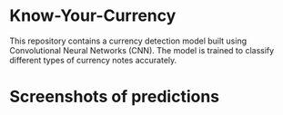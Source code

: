 # Know-Your-Currency

This repository contains a currency detection model built using Convolutional Neural Networks (CNN).
The model is trained to classify different types of currency notes accurately.

# Screenshots of predictions
